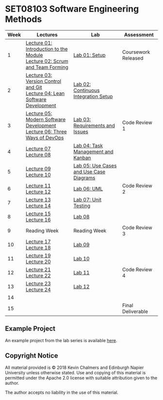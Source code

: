 # SET08103 Software Engineering Methods

| Week | Lectures | Lab | Assessment |
|------|----------|-----|------------|
| 1 | [Lecture 01: Introduction to the Module](lectures/lecture01) <br> [Lecture 02: Scrum and Team Forming](lectures/lecture02) | [Lab 01: Setup](labs/lab01) | Coursework Released |
| 2 | [Lecture 03: Version Control and Git](lectures/lecture03) <br> [Lecture 04: Lean Software Development](lectures/lecture04) | [Lab 02: Continuous Integration Setup](labs/lab02) | |
| 3 | [Lecture 05: Modern Software Development](lectures/lecture05) <br> [Lecture 06: Three Ways of DevOps](lectures/lecture06) | [Lab 03: Requirements and Issues](labs/lab03) | Code Review 1 |
| 4 | [Lecture 07](lectures/lecture07) <br> [Lecture 08](lectures/lecture08) | [Lab 04: Task Management and Kanban](labs/lab04) | |
| 5 | [Lecture 09](lectures/lecture09) <br> [Lecture 10](lectures/lecture10) | [Lab 05: Use Cases and Use Case Diagrams](labs/lab05) | |
| 6 | [Lecture 11](lectures/lecture11) <br> [Lecture 12](lectures/lecture12) | [Lab 06: UML](labs/lab06) | Code Review 2 |
| 7 | [Lecture 13](lectures/lecture13) <br> [Lecture 14](lectures/lecture14) | [Lab 07: Unit Testing](labs/lab07) | |
| 8 | [Lecture 15](lectures/lecture15) <br> [Lecture 16](lectures/lecture16) | [Lab 08](labs/lab08) | |
| 9 | Reading Week | Reading Week | Code Review 3 |
| 10 | [Lecture 17](lectures/lecture17) <br> [Lecture 18](lectures/lecture18) | [Lab 09](labs/lab09) |  |
| 11 | [Lecture 19](lectures/lecture19) <br> [Lecture 20](lectures/lecture20) | [Lab 10](labs/lab10) | |
| 12 | [Lecture 21](lectures/lecture21) <br> [Lecture 22](lectures/lecture22) | [Lab 11](labs/lab11) | Code Review 4 |
| 13 | [Lecture 23](lectures/lecture23) <br> [Lecture 24](lectures/lecture24) | [Lab 12](labs/lab12) | |
| 14 | | | |
| 15 | | | Final Deliverable |

## Example Project

An example project from the lab series is available [here](https://github.com/kevin-chalmers/sem).

## Copyright Notice

All material provided is &copy; 2018 Kevin Chalmers and Edinburgh Napier University unless otherwise stated.  Use and copying of this material is permitted under the Apache 2.0 license with suitable attribution given to the author.

The author accepts no liability in the use of this material.